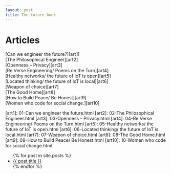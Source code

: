 ```yaml
---
layout: post
title: The future book
---
```


# Articles #

[Can we engineer the future?][art1]  
[The Philosophical Engineer][art2]  
[Openness – Privacy][art3]  
[Re Verse Engineering/ Poems on the Turn][art4]  
[Healthy networks/ the future of IoT is open][art5]  
[Located thinking/ the future of IoT is local][art6]  
[Weapon of choice][art7]  
[The Good Home][art8]  
[How to Build Peace/ Be Honest][art9]  
[Women who code for social change.][art10]  

[art1]: 01-Can we engineer the future.html
[art2]: 02-The Philosophical Engineer.html
[art3]: 03-Openness – Privacy.html
[art4]: 04-Re Verse Engineering/ Poems on the Turn.html
[art5]: 05-Healthy networks/ the future of IoT is open.html
[art6]: 06-Located thinking/ the future of IoT is local.html
[art7]: 07-Weapon of choice.html
[art8]: 08-The Good Home.html
[art9]: 09-How to Build Peace/ Be Honest.html
[art10]: 10-Women who code for social change.html

<div>
<ul>
  {% for post in site.posts %}
    <li>
      <a href="{{ post.url }}">{{ post.title }}</a>
    </li>
  {% endfor %}
</ul>
</div>
